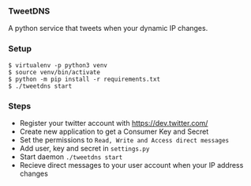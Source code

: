### TweetDNS

A python service that tweets when your dynamic IP changes.

### Setup

    $ virtualenv -p python3 venv
    $ source venv/bin/activate
    $ python -m pip install -r requirements.txt
    $ ./tweetdns start

### Steps

 - Register your twitter account with https://dev.twitter.com/
 - Create new application to get a Consumer Key and Secret
 - Set the permissions to `Read, Write and Access direct messages`
 - Add user, key and secret in `settings.py`
 - Start daemon `./tweetdns start`
 - Recieve direct messages to your user account when your IP address changes
